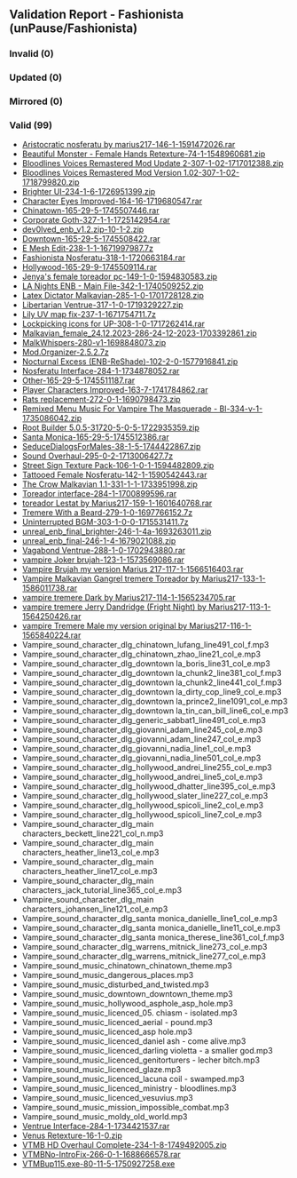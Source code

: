 ## Validation Report - Fashionista (unPause/Fashionista)


### Invalid (0)
### Updated (0)
### Mirrored (0)
### Valid (99)
*  [Aristocratic nosferatu by marius217-146-1-1591472026.rar](https://www.nexusmods.com/vampirebloodlines/mods/146/?tab=files&file_id=402)
*  [Beautiful Monster - Female Hands Retexture-74-1-1548960681.zip](https://www.nexusmods.com/vampirebloodlines/mods/74/?tab=files&file_id=169)
*  [Bloodlines Voices Remastered Mod Update 2-307-1-02-1717012388.zip](https://www.nexusmods.com/vampirebloodlines/mods/307/?tab=files&file_id=997)
*  [Bloodlines Voices Remastered Mod Version 1.02-307-1-02-1718799820.zip](https://www.nexusmods.com/vampirebloodlines/mods/307/?tab=files&file_id=1010)
*  [Brighter UI-234-1-6-1726951399.zip](https://www.nexusmods.com/vampirebloodlines/mods/234/?tab=files&file_id=1075)
*  [Character Eyes Improved-164-16-1719680547.rar](https://www.nexusmods.com/vampirebloodlines/mods/164/?tab=files&file_id=1015)
*  [Chinatown-165-29-5-1745507446.rar](https://www.nexusmods.com/vampirebloodlines/mods/165/?tab=files&file_id=1212)
*  [Corporate Goth-327-1-1-1725142954.rar](https://www.nexusmods.com/vampirebloodlines/mods/327/?tab=files&file_id=1068)
*  [dev0lved_enb_v1.2.zip-10-1-2.zip](https://www.nexusmods.com/vampirebloodlines/mods/10/?tab=files&file_id=9)
*  [Downtown-165-29-5-1745508422.rar](https://www.nexusmods.com/vampirebloodlines/mods/165/?tab=files&file_id=1213)
*  [E Mesh Edit-238-1-1-1671997987.7z](https://www.nexusmods.com/vampirebloodlines/mods/238/?tab=files&file_id=691)
*  [Fashionista Nosferatu-318-1-1720663184.rar](https://www.nexusmods.com/vampirebloodlines/mods/318/?tab=files&file_id=1029)
*  [Hollywood-165-29-9-1745509114.rar](https://www.nexusmods.com/vampirebloodlines/mods/165/?tab=files&file_id=1214)
*  [Jenya's female toreador pc-149-1-0-1594830583.zip](https://www.nexusmods.com/vampirebloodlines/mods/149/?tab=files&file_id=412)
*  [LA Nights ENB - Main File-342-1-1740509252.zip](https://www.nexusmods.com/vampirebloodlines/mods/342/?tab=files&file_id=1185)
*  [Latex Dictator Malkavian-285-1-0-1701728128.zip](https://www.nexusmods.com/vampirebloodlines/mods/285/?tab=files&file_id=910)
*  [Libertarian Ventrue-317-1-0-1719329227.zip](https://www.nexusmods.com/vampirebloodlines/mods/317/?tab=files&file_id=1013)
*  [Lily UV map fix-237-1-1671754711.7z](https://www.nexusmods.com/vampirebloodlines/mods/237/?tab=files&file_id=688)
*  [Lockpicking icons for UP-308-1-0-1717262414.rar](https://www.nexusmods.com/vampirebloodlines/mods/308/?tab=files&file_id=998)
*  [Malkavian_female_24.12.2023-286-24-12-2023-1703392861.zip](https://www.nexusmods.com/vampirebloodlines/mods/286/?tab=files&file_id=929)
*  [MalkWhispers-280-v1-1698848073.zip](https://www.nexusmods.com/vampirebloodlines/mods/280/?tab=files&file_id=895)
*  [Mod.Organizer-2.5.2.7z](https://github.com/ModOrganizer2/modorganizer/releases/download/v2.5.2/Mod.Organizer-2.5.2.7z)
*  [Nocturnal Excess (ENB-ReShade)-102-2-0-1577916841.zip](https://www.nexusmods.com/vampirebloodlines/mods/102/?tab=files&file_id=345)
*  [Nosferatu Interface-284-1-1734878052.rar](https://www.nexusmods.com/vampirebloodlines/mods/284/?tab=files&file_id=1136)
*  [Other-165-29-5-1745511187.rar](https://www.nexusmods.com/vampirebloodlines/mods/165/?tab=files&file_id=1215)
*  [Player Characters Improved-163-7-1741784862.rar](https://www.nexusmods.com/vampirebloodlines/mods/163/?tab=files&file_id=1194)
*  [Rats replacement-272-0-1-1690798473.zip](https://www.nexusmods.com/vampirebloodlines/mods/272/?tab=files&file_id=843)
*  [Remixed Menu Music For Vampire The Masquerade - Bl-334-v-1-1735086042.zip](https://www.nexusmods.com/vampirebloodlines/mods/334/?tab=files&file_id=1137)
*  [Root Builder 5.0.5-31720-5-0-5-1722935359.zip](https://www.nexusmods.com/skyrimspecialedition/mods/31720/?tab=files&file_id=528774)
*  [Santa Monica-165-29-5-1745512386.rar](https://www.nexusmods.com/vampirebloodlines/mods/165/?tab=files&file_id=1216)
*  [SeduceDialogsForMales-38-1-5-1744422867.zip](https://www.nexusmods.com/vampirebloodlines/mods/38/?tab=files&file_id=1209)
*  [Sound Overhaul-295-0-2-1713006427.7z](https://www.nexusmods.com/vampirebloodlines/mods/295/?tab=files&file_id=963)
*  [Street Sign Texture Pack-106-1-0-1-1594482809.zip](https://www.nexusmods.com/vampirebloodlines/mods/106/?tab=files&file_id=410)
*  [Tattooed Female Nosferatu-142-1-1590542443.rar](https://www.nexusmods.com/vampirebloodlines/mods/142/?tab=files&file_id=394)
*  [The Crow Malkavian 1.1-331-1-1-1733951998.zip](https://www.nexusmods.com/vampirebloodlines/mods/331/?tab=files&file_id=1129)
*  [Toreador interface-284-1-1700899596.rar](https://www.nexusmods.com/vampirebloodlines/mods/284/?tab=files&file_id=905)
*  [toreador Lestat by Marius217-159-1-1601640768.rar](https://www.nexusmods.com/vampirebloodlines/mods/159/?tab=files&file_id=457)
*  [Tremere With a Beard-279-1-0-1697766152.7z](https://www.nexusmods.com/vampirebloodlines/mods/279/?tab=files&file_id=893)
*  [Uninterrupted BGM-303-1-0-0-1715531411.7z](https://www.nexusmods.com/vampirebloodlines/mods/303/?tab=files&file_id=988)
*  [unreal_enb_final_brighter-246-1-4a-1693263011.zip](https://www.nexusmods.com/vampirebloodlines/mods/246/?tab=files&file_id=872)
*  [unreal_enb_final-246-1-4-1679021088.zip](https://www.nexusmods.com/vampirebloodlines/mods/246/?tab=files&file_id=757)
*  [Vagabond Ventrue-288-1-0-1702943880.rar](https://www.nexusmods.com/vampirebloodlines/mods/288/?tab=files&file_id=917)
*  [vampire   Joker  brujah-123-1-1573569086.rar](https://www.nexusmods.com/vampirebloodlines/mods/123/?tab=files&file_id=295)
*  [Vampire Brujah   my version  Marius 217-117-1-1566516403.rar](https://www.nexusmods.com/vampirebloodlines/mods/117/?tab=files&file_id=276)
*  [Vampire Malkavian  Gangrel  tremere  Toreador    by Marius217-133-1-1586011738.rar](https://www.nexusmods.com/vampirebloodlines/mods/133/?tab=files&file_id=361)
*  [vampire tremere Dark by Marius217-114-1-1565234705.rar](https://www.nexusmods.com/vampirebloodlines/mods/114/?tab=files&file_id=269)
*  [vampire tremere Jerry Dandridge (Fright Night) by Marius217-113-1-1564250426.rar](https://www.nexusmods.com/vampirebloodlines/mods/113/?tab=files&file_id=267)
*  [vampire Tremere Male my version original by Marius217-116-1-1565840224.rar](https://www.nexusmods.com/vampirebloodlines/mods/116/?tab=files&file_id=274)
*  Vampire_sound_character_dlg_chinatown_lufang_line491_col_f.mp3
*  Vampire_sound_character_dlg_chinatown_zhao_line21_col_e.mp3
*  Vampire_sound_character_dlg_downtown la_boris_line31_col_e.mp3
*  Vampire_sound_character_dlg_downtown la_chunk2_line381_col_f.mp3
*  Vampire_sound_character_dlg_downtown la_chunk2_line441_col_f.mp3
*  Vampire_sound_character_dlg_downtown la_dirty_cop_line9_col_e.mp3
*  Vampire_sound_character_dlg_downtown la_prince2_line1091_col_e.mp3
*  Vampire_sound_character_dlg_downtown la_tin_can_bill_line6_col_e.mp3
*  Vampire_sound_character_dlg_generic_sabbat1_line491_col_e.mp3
*  Vampire_sound_character_dlg_giovanni_adam_line245_col_e.mp3
*  Vampire_sound_character_dlg_giovanni_adam_line247_col_e.mp3
*  Vampire_sound_character_dlg_giovanni_nadia_line1_col_e.mp3
*  Vampire_sound_character_dlg_giovanni_nadia_line501_col_e.mp3
*  Vampire_sound_character_dlg_hollywood_andrei_line255_col_e.mp3
*  Vampire_sound_character_dlg_hollywood_andrei_line5_col_e.mp3
*  Vampire_sound_character_dlg_hollywood_dhatter_line395_col_e.mp3
*  Vampire_sound_character_dlg_hollywood_slater_line227_col_e.mp3
*  Vampire_sound_character_dlg_hollywood_spicoli_line2_col_e.mp3
*  Vampire_sound_character_dlg_hollywood_spicoli_line7_col_e.mp3
*  Vampire_sound_character_dlg_main characters_beckett_line221_col_n.mp3
*  Vampire_sound_character_dlg_main characters_heather_line13_col_e.mp3
*  Vampire_sound_character_dlg_main characters_heather_line17_col_e.mp3
*  Vampire_sound_character_dlg_main characters_jack_tutorial_line365_col_e.mp3
*  Vampire_sound_character_dlg_main characters_johansen_line121_col_e.mp3
*  Vampire_sound_character_dlg_santa monica_danielle_line1_col_e.mp3
*  Vampire_sound_character_dlg_santa monica_danielle_line11_col_e.mp3
*  Vampire_sound_character_dlg_santa monica_therese_line361_col_f.mp3
*  Vampire_sound_character_dlg_warrens_mitnick_line273_col_e.mp3
*  Vampire_sound_character_dlg_warrens_mitnick_line277_col_e.mp3
*  Vampire_sound_music_chinatown_chinatown_theme.mp3
*  Vampire_sound_music_dangerous_places.mp3
*  Vampire_sound_music_disturbed_and_twisted.mp3
*  Vampire_sound_music_downtown_downtown_theme.mp3
*  Vampire_sound_music_hollywood_asphole_asp_hole.mp3
*  Vampire_sound_music_licenced_05. chiasm - isolated.mp3
*  Vampire_sound_music_licenced_aerial - pound.mp3
*  Vampire_sound_music_licenced_asp hole.mp3
*  Vampire_sound_music_licenced_daniel ash - come alive.mp3
*  Vampire_sound_music_licenced_darling violetta - a smaller god.mp3
*  Vampire_sound_music_licenced_genitorturers - lecher bitch.mp3
*  Vampire_sound_music_licenced_glaze.mp3
*  Vampire_sound_music_licenced_lacuna coil - swamped.mp3
*  Vampire_sound_music_licenced_ministry - bloodlines.mp3
*  Vampire_sound_music_licenced_vesuvius.mp3
*  Vampire_sound_music_mission_impossible_combat.mp3
*  Vampire_sound_music_moldy_old_world.mp3
*  [Ventrue Interface-284-1-1734421537.rar](https://www.nexusmods.com/vampirebloodlines/mods/284/?tab=files&file_id=1133)
*  [Venus Retexture-16-1-0.zip](https://www.nexusmods.com/vampirebloodlines/mods/16/?tab=files&file_id=22)
*  [VTMB HD Overhaul Complete-234-1-8-1749492005.zip](https://www.nexusmods.com/vampirebloodlines/mods/234/?tab=files&file_id=1240)
*  [VTMBNo-IntroFix-266-0-1-1688666578.rar](https://www.nexusmods.com/vampirebloodlines/mods/266/?tab=files&file_id=819)
*  [VTMBup115.exe-80-11-5-1750927258.exe](https://www.nexusmods.com/vampirebloodlines/mods/80/?tab=files&file_id=1250)
